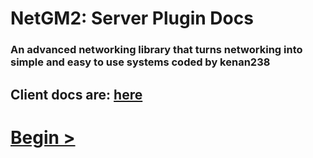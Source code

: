 # NetGM2: Server Plugin Docs
### An advanced networking library that turns networking into simple and easy to use systems coded by kenan238
## Client docs are: [here](https://github.com/kenan238/netgm2-docs-client)
# [Begin >](start.md)